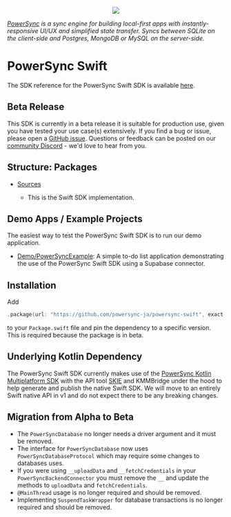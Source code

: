 <p align="center">
  <a href="https://www.powersync.com" target="_blank"><img src="https://github.com/powersync-ja/.github/assets/7372448/d2538c43-c1a0-4c47-9a76-41462dba484f"/></a>
</p>

*[PowerSync](https://www.powersync.com) is a sync engine for building local-first apps with instantly-responsive UI/UX and simplified state transfer. Syncs between SQLite on the client-side and Postgres, MongoDB or MySQL on the server-side.*

# PowerSync Swift

The SDK reference for the PowerSync Swift SDK is available [here](https://docs.powersync.com/client-sdk-references/swift).

## Beta Release

This SDK is currently in a beta release it is suitable for production use, given you have tested your use case(s) extensively. If you find a bug or issue, please open a [GitHub issue](https://github.com/powersync-ja/powersync-swift/issues). Questions or feedback can be posted on our [community Discord](https://discord.gg/powersync) - we'd love to hear from you.

## Structure: Packages

- [Sources](./Sources/)

    - This is the Swift SDK implementation.

## Demo Apps / Example Projects

The easiest way to test the PowerSync Swift SDK is to run our demo application.

- [Demo/PowerSyncExample](./Demo/PowerSyncExample/README.md): A simple to-do list application demonstrating the use of the PowerSync Swift SDK using a Supabase connector.

## Installation

Add

```swift
.package(url: "https://github.com/powersync-ja/powersync-swift", exact: "<version>")
```


to your `Package.swift` file and pin the dependency to a specific version. This is required because the package is in beta.

## Underlying Kotlin Dependency

The PowerSync Swift SDK currently makes use of the [PowerSync Kotlin Multiplatform SDK](https://github.com/powersync-ja/powersync-kotlin) with the API tool [SKIE](https://skie.touchlab.co/) and KMMBridge under the hood to help generate and publish the native Swift SDK. We will move to an entirely Swift native API in v1 and do not expect there to be any breaking changes.


## Migration from Alpha to Beta

* The `PowerSyncDatabase` no longer needs a driver argument and it must be removed.
* The interface for `PowerSyncDatabase` now uses `PowerSyncDatabaseProtocol` which may require some changes to databases uses.
* If you were using `__uploadData` and `__fetchCredentials` in your `PowerSyncBackendConnector` you must remove the `__` and update the methods to `uploadData` and `fetchCredentials`.
* `@MainThread` usage is no longer required and should be removed.
* Implementing `SuspendTaskWrapper` for database transactions is no longer required and should be removed.
